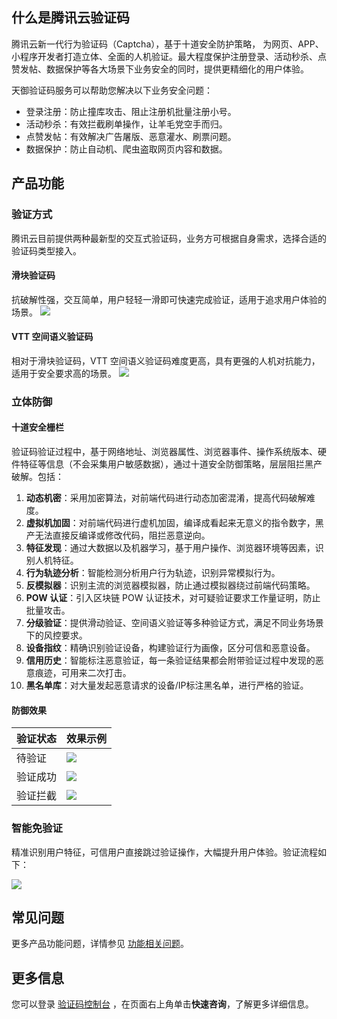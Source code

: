 ## 什么是腾讯云验证码
腾讯云新一代行为验证码（Captcha），基于十道安全防护策略， 为网页、APP、小程序开发者打造立体、全面的人机验证。最大程度保护注册登录、活动秒杀、点赞发帖、数据保护等各大场景下业务安全的同时，提供更精细化的用户体验。 

天御验证码服务可以帮助您解决以下业务安全问题：

- 登录注册：防止撞库攻击、阻止注册机批量注册小号。
- 活动秒杀：有效拦截刷单操作，让羊毛党空手而归。
- 点赞发帖：有效解决广告屠版、恶意灌水、刷票问题。
- 数据保护：防止自动机、爬虫盗取网页内容和数据。

## 产品功能
### 验证方式

腾讯云目前提供两种最新型的交互式验证码，业务方可根据自身需求，选择合适的验证码类型接入。

#### 滑块验证码
抗破解性强，交互简单，用户轻轻一滑即可快速完成验证，适用于追求用户体验的场景。
![](https://main.qcloudimg.com/raw/cdbc323a89e4f6bd82a3062af973f271.png)

#### VTT 空间语义验证码
相对于滑块验证码，VTT 空间语义验证码难度更高，具有更强的人机对抗能力，适用于安全要求高的场景。
![](https://main.qcloudimg.com/raw/a1b27a0b54bd4bfe69a90e17ff59484a.png)

### 立体防御

#### 十道安全栅栏

验证码验证过程中，基于网络地址、浏览器属性、浏览器事件、操作系统版本、硬件特征等信息（不会采集用户敏感数据），通过十道安全防御策略，层层阻拦黑产破解。包括：

1. **动态机密**：采用加密算法，对前端代码进行动态加密混淆，提高代码破解难度。
2. **虚拟机加固**：对前端代码进行虚机加固，编译成看起来无意义的指令数字，黑产无法直接反编译或修改代码，阻拦恶意逆向。
3. **特征发现**：通过大数据以及机器学习，基于用户操作、浏览器环境等因素，识别人机特征。
4. **行为轨迹分析**：智能检测分析用户行为轨迹，识别异常模拟行为。
5. **反模拟器**：识别主流的浏览器模拟器，防止通过模拟器绕过前端代码策略。
6. **POW 认证**：引入区块链 POW 认证技术，对可疑验证要求工作量证明，防止批量攻击。
7. **分级验证**：提供滑动验证、空间语义验证等多种验证方式，满足不同业务场景下的风控要求。
8. **设备指纹**：精确识别验证设备，构建验证行为画像，区分可信和恶意设备。
9. **信用历史**：智能标注恶意验证，每一条验证结果都会附带验证过程中发现的恶意痕迹，可用来二次打击。
10. **黑名单库**：对大量发起恶意请求的设备/IP标注黑名单，进行严格的验证。

#### 防御效果

| 验证状态 | 效果示例                                                     |
| -------- | ------------------------------------------------------------ |
| 待验证   | ![](https://qcloudimg.tencent-cloud.cn/raw/2bcb3957328d26d325dd147dd6d71193.png) |
| 验证成功 | ![](https://qcloudimg.tencent-cloud.cn/raw/59bc7fc7fb2e96007fa188a30e52cc9f.png) |
| 验证拦截 | ![](https://qcloudimg.tencent-cloud.cn/raw/c67bfbe0b0b2c2a09e97d13b80337fbe.png) |

### 智能免验证

精准识别用户特征，可信用户直接跳过验证操作，大幅提升用户体验。验证流程如下：

![](https://qcloudimg.tencent-cloud.cn/raw/8120c3126cedb8bea059c00c8a2da335.png)

## 常见问题

更多产品功能问题，详情参见 [功能相关问题](https://cloud.tencent.com/document/product/1110/36827)。

## 更多信息

您可以登录 [验证码控制台](https://console.cloud.tencent.com/captcha/graphical) ，在页面右上角单击**快速咨询**，了解更多详细信息。
